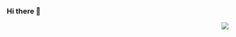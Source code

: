 ### Hi there 👋

<img align="right" src="https://github-readme-stats.vercel.app/api?username=luoweikingjj&show_icons=true&icon_color=0366d6&text_color=24292e&bg_color=ffffff&hide_title=true" />

<!--
**luoweikingjj/luoweikingjj** is a ✨ _special_ ✨ repository because its `README.md` (this file) appears on your GitHub profile.

Here are some ideas to get you started:

- 🔭 I’m currently working on ...
- 🌱 I’m currently learning ...
- 👯 I’m looking to collaborate on ...
- 🤔 I’m looking for help with ...
- 💬 Ask me about ...
- 📫 How to reach me: ...
- 😄 Pronouns: ...
- ⚡ Fun fact: ...
-->
